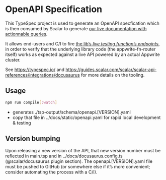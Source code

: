 # OpenAPI Specification

This TypeSpec project is used to generate an OpenAPI specfication which is then consumed by Scalar to generate [our live documentation with actionnable queries](https://appwrite-fn-router.appwrite.network/docs/api).

It allows end-users and C/I to fire [the lib’s _live testing function’s endpoints_](https://github.com/kaibun/appwrite-fn-router/tree/main/functions/Test/), in order to verify that the underlying library code (the appwrite-fn-router itself) works as expected against a live API powered by an actual Appwrite cluster.

See https://typespec.io/ and https://guides.scalar.com/scalar/scalar-api-references/integrations/docusaurus for more details on the tooling.

## Usage

```sh
npm run compile[:watch] 
```

- generates ./tsp-output/schema/openapi.[VERSION].yaml
- copy that file in ../docs/static/openapi.yaml for rapid local development & testing

## Version bumping

Upon releasing a new version of the API, that new version number must be reflected in main.tsp and in ../docs/docusaurus.config.ts (@scalar/docusaurus plugin section). The openapi.[VERSION].yaml file must be pushed to GitHub (or somewhere else if it’s more convenient; consider automating the process with a C/I).
